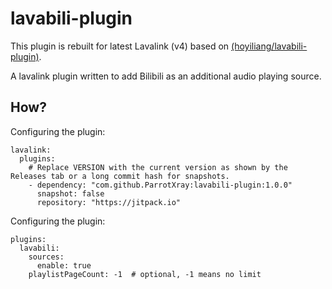# lavabili-plugin
This plugin is rebuilt for latest Lavalink (v4) based on [(hoyiliang/lavabili-plugin)](https://github.com/hoyiliang/lavabili-plugin).

A lavalink plugin written to add Bilibili as an additional audio playing source.

## How?
Configuring the plugin:
```
lavalink:
  plugins:
    # Replace VERSION with the current version as shown by the Releases tab or a long commit hash for snapshots.
    - dependency: "com.github.ParrotXray:lavabili-plugin:1.0.0"
      snapshot: false
      repository: "https://jitpack.io"
```

Configuring the plugin:
```
plugins:
  lavabili:
    sources:
      enable: true
    playlistPageCount: -1  # optional, -1 means no limit
```